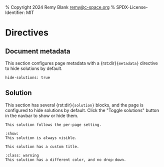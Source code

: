% Copyright 2024 Remy Blank <remy@c-space.org>
% SPDX-License-Identifier: MIT

# Directives

## Document metadata

This section configures page metadata with a {rst:dir}`{metadata}` directive to
hide solutions by default.

```{metadata}
hide-solutions: true
```

## Solution

This section has several {rst:dir}`{solution}` blocks, and the page is
configured to hide solutions by default. Click the "Toggle solutions" button in
the navbar to show or hide them.

```{solution}
This solution follows the per-page setting.
```

```{solution} Solution (show)
:show:
This solution is always visible.
```

```{solution} *Complete* solution
This solution has a custom title.
```

```{solution}
:class: warning
This solution has a different color, and no drop-down.
```
